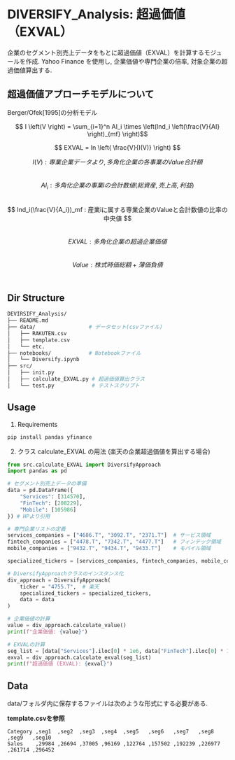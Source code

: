 # DIVERSIFY_Analysis: 超過価値（EXVAL）

企業のセグメント別売上データをもとに超過価値（EXVAL）を計算するモジュールを作成.
Yahoo Finance を使用し, 企業価値や専門企業の倍率, 対象企業の超過価値算出する.



## 超過価値アプローチモデルについて

Berger/Ofek[1995]の分析モデル

$$ I \left(V \right) = \sum_{i=1}^n AI_i \times \left(Ind_i \left(\frac{V}{AI} \right)_{mf} \right)$$


$$ EXVAL = ln \left( \frac{V}{I(V)} \right) $$

$$ I(V)  : 専業企業データより, 多角化企業の各事業のValue合計額 $$ <br>
$$ AI_i  : 多角化企業の事業iの会計数値(総資産, 売上高, 利益) $$ <br>
$$ Ind_i(\frac{V}{A_i})_mf  : 産業iに属する専業企業のValueと会計数値の比率の中央値 $$ <br>
$$ EXVAL  : 多角化企業の超過企業価値 $$ <br>
$$ Value  : 株式時価総額 + 薄価負債 $$ <br>


## Dir Structure
```bash
DEVIRSIFY_Analysis/
├── README.md
├── data/                 # データセット(csvファイル)
│   ├── RAKUTEN.csv
│   ├── template.csv
│   └── etc.
├── notebooks/            # Notebookファイル
│   └── Diversify.ipynb
├── src/
│   ├── init.py
│   ├── calculate_EXVAL.py # 超過価値算出クラス
│   └── test.py            # テストスクリプト
```

## Usage

1. Requirements
```bash
pip install pandas yfinance
```

2. クラス calculate_EXVAL の用法
(楽天の企業超過価値を算出する場合)
```python
from src.calculate_EXVAL import DiversifyApproach
import pandas as pd

# セグメント別売上データの準備
data = pd.DataFrame({
    "Services": [314570], 
    "FinTech": [208229], 
    "Mobile": [105986]
}) # HPより引用

# 専門企業リストの定義
services_companies = ["4686.T", "3092.T", "2371.T"]  # サービス領域
fintech_companies = ["4478.T", "7342.T", "4477.T"]   # フィンテック領域
mobile_companies = ["9432.T", "9434.T", "9433.T"]    # モバイル領域

specialized_tickers = [services_companies, fintech_companies, mobile_companies]

# DiversifyApproachクラスのインスタンス化
div_approach = DiversifyApproach(
    ticker = "4755.T",  # 楽天
    specialized_tickers = specialized_tickers,
    data = data
)

# 企業価値の計算
value = div_approach.calculate_value()
print(f"企業価値: {value}")

# EXVALの計算
seg_list = [data["Services"].iloc[0] * 1e6, data["FinTech"].iloc[0] * 1e6]
exval = div_approach.calculate_exval(seg_list)
print(f"超過価値 (EXVAL): {exval}")
```

## Data
data/フォルダ内に保存するファイルは次のような形式にする必要がある.


**template.csvを参照**
```csv
Category ,seg1  ,seg2  ,seg3  ,seg4  ,seg5   ,seg6   ,seg7   ,seg8   ,seg9   ,seg10
Sales    ,29984 ,26694 ,37005 ,96169 ,122764 ,157502 ,192239 ,226977 ,261714 ,296452
```



